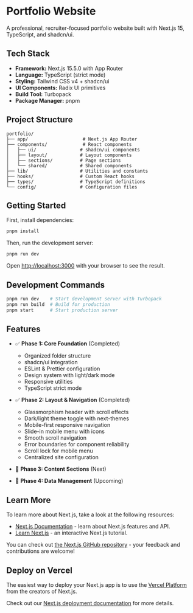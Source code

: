 # Portfolio Website

A professional, recruiter-focused portfolio website built with Next.js 15, TypeScript, and shadcn/ui.

## Tech Stack

- **Framework:** Next.js 15.5.0 with App Router
- **Language:** TypeScript (strict mode)
- **Styling:** Tailwind CSS v4 + shadcn/ui
- **UI Components:** Radix UI primitives
- **Build Tool:** Turbopack
- **Package Manager:** pnpm

## Project Structure

```
portfolio/
├── app/                    # Next.js App Router
├── components/             # React components
│   ├── ui/                # shadcn/ui components
│   ├── layout/            # Layout components
│   ├── sections/          # Page sections
│   └── shared/            # Shared components
├── lib/                   # Utilities and constants
├── hooks/                 # Custom React hooks
├── types/                 # TypeScript definitions
└── config/                # Configuration files
```

## Getting Started

First, install dependencies:

```bash
pnpm install
```

Then, run the development server:

```bash
pnpm run dev
```

Open [http://localhost:3000](http://localhost:3000) with your browser to see the result.

## Development Commands

```bash
pnpm run dev    # Start development server with Turbopack
pnpm run build  # Build for production
pnpm start      # Start production server
```

## Features

- ✅ **Phase 1: Core Foundation** (Completed)
  - Organized folder structure
  - shadcn/ui integration
  - ESLint & Prettier configuration
  - Design system with light/dark mode
  - Responsive utilities
  - TypeScript strict mode

- ✅ **Phase 2: Layout & Navigation** (Completed)
  - Glassmorphism header with scroll effects
  - Dark/light theme toggle with next-themes
  - Mobile-first responsive navigation
  - Slide-in mobile menu with icons
  - Smooth scroll navigation
  - Error boundaries for component reliability
  - Scroll lock for mobile menu
  - Centralized site configuration

- 🚧 **Phase 3: Content Sections** (Next)
- 🚧 **Phase 4: Data Management** (Upcoming)

## Learn More

To learn more about Next.js, take a look at the following resources:

- [Next.js Documentation](https://nextjs.org/docs) - learn about Next.js features and API.
- [Learn Next.js](https://nextjs.org/learn) - an interactive Next.js tutorial.

You can check out [the Next.js GitHub repository](https://github.com/vercel/next.js) - your feedback and contributions are welcome!

## Deploy on Vercel

The easiest way to deploy your Next.js app is to use the [Vercel Platform](https://vercel.com/new?utm_medium=default-template&filter=next.js&utm_source=create-next-app&utm_campaign=create-next-app-readme) from the creators of Next.js.

Check out our [Next.js deployment documentation](https://nextjs.org/docs/app/building-your-application/deploying) for more details.
